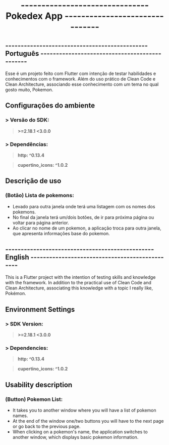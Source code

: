 # <center>    ------------------------------- Pokedex App -------------------------------</center>


## ---------------------------------------------- Português ----------------------------------------------


Esse é um projeto feito com Flutter com intenção de testar habilidades e conhecimentos com o framework.
Além do uso prático de Clean Code e Clean Architecture, associando esse conhecimento com um tema no qual gosto muito, Pokemon.


## Configurações do ambiente

### > Versão do SDK:  
 > **\>=2.18.1 <3.0.0**
### > Dependências:  
 > **http: ^0.13.4**
 
 > **cupertino_icons: ^1.0.2**
 
 
 ## Descrição de uso
 
 ### (Botão) Lista de pokemons:
  - Levado para outra janela onde terá uma listagem com os nomes dos pokemons.
  - No final da janela terá um/dois botões, de ir para próxima página ou voltar para página anterior.
  - Ao clicar no nome de um pokemon, a aplicação troca para outra janela, que apresenta informações base do pokemon.
 
## ------------------------------------------------ English -----------------------------------------------

This is a Flutter project with the intention of testing skills and knowledge with the framework.
In addition to the practical use of Clean Code and Clean Architecture, associating this knowledge with a topic I really like, Pokémon.

## Environment Settings

### > SDK Version:  
 > **\>=2.18.1 <3.0.0**
### > Dependencies:  
 > **http: ^0.13.4**
 
 > **cupertino_icons: ^1.0.2**
 
 
 ## Usability description
 
 ### (Button) Pokemon List:
  - It takes you to another window where you will have a list of pokemon names.
  - At the end of the window one/two buttons you will have to the next page or go back to the previous page.
  - When clicking on a pokemon's name, the application switches to another window, which displays basic pokemon information.
